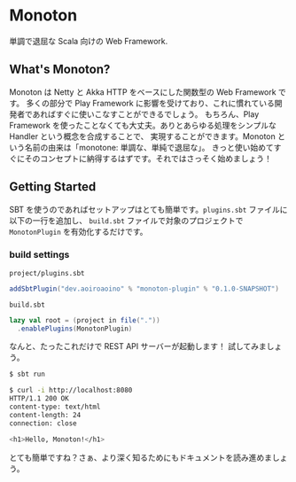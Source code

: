 # Monoton

単調で退屈な Scala 向けの Web Framework.

## What's Monoton?

Monoton は Netty と Akka HTTP をベースにした関数型の Web Framework です。
多くの部分で Play Framework に影響を受けており、これに慣れている開発者であればすぐに使いこなすことができるでしょう。
もちろん、Play Framework を使ったことなくても大丈夫。ありとあらゆる処理をシンプルな Handler という概念を合成することで、
実現することができます。Monoton という名前の由来は「monotone: 単調な、単純で退屈な」。
きっと使い始めてすぐにそのコンセプトに納得するはずです。それではさっそく始めましょう！


## Getting Started

SBT を使うのであればセットアップはとても簡単です。`plugins.sbt` ファイルに以下の一行を追加し、
`build.sbt` ファイルで対象のプロジェクトで `MonotonPlugin` を有効化するだけです。

### build settings

`project/plugins.sbt`

```scala
addSbtPlugin("dev.aoiroaoino" % "monoton-plugin" % "0.1.0-SNAPSHOT")
```

`build.sbt`

```scala
lazy val root = (project in file("."))
  .enablePlugins(MonotonPlugin)
```

なんと、たったこれだけで REST API サーバーが起動します！
試してみましょう。

```bash
$ sbt run
```

```bash
$ curl -i http://localhost:8080
HTTP/1.1 200 OK
content-type: text/html
content-length: 24
connection: close

<h1>Hello, Monoton!</h1>
```

とても簡単ですね？さぁ、より深く知るためにもドキュメントを読み進めましょう。
